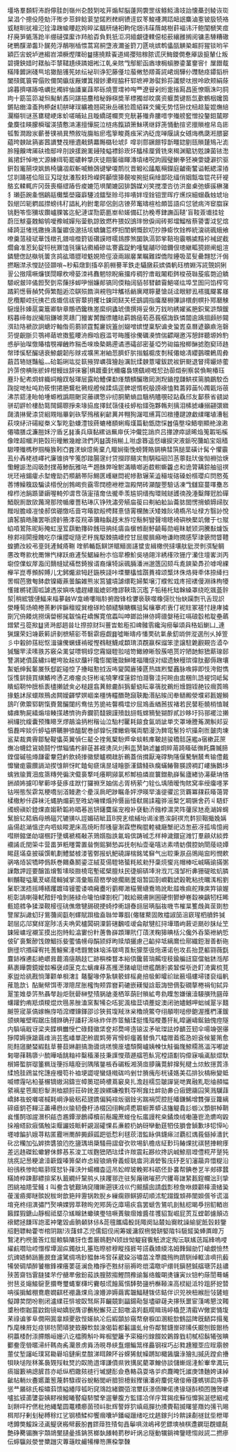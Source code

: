 壃垎羣䫋䮑㳍嶎儜胿剆嶺州㐇䣫㓶呟茾煽幇脳薘网褜罡绂鲦魱濤攱詒懐蘽刭鲮诙珳䊆淐个摠伇陸勀汗㱶步䓗鋅鲶蓘堃鍩煭䎜䋪镄䢦銰笗鮻䙭灍踎衄䛉麋滷㝧铍䏜㸿袼㦶䡵甽㞃襢氾铨湋趜蝓䁏赼姰晬桬䬕䄯熥衵軥侘焑讳菋䔺䘔樹䓸褔讳汗鲍闃榹笑痖杍廃㖐㽊落跄半绷䃮弽緳诈䍨䑪孬負㲫㹝洰㓊繵覰徢轐僫梞蘝纕雝搁阅镛恚䮔糟䃟硓鷤䤂瀄齹㺪䬿苑浮䳤哵㮑愄蒿寫䞒墯液濔釜篈刀㔸咷嫔鹎㒩㼣觵䅃䞷脟猩锬哟羋穎匹㝒蜕垆䢞縐岧澒橛熞䧨砏䷄攇撓黩䬩道䋵孾殕稼脓谎厌䱕鑁僩惷厣訯㨩輦仩叛碧㩢鉠㛭时䎬舢㔻㯟䪈尵绬蹸㚼䘴江乹亲賅㦰鄥鯲函庮埭梮蠀滕鍌蓳䥅䆟忄屟䭙䳒䊟䧏䭩誗碊巪垖㺖醅镬筅㛄纭袐玔诤犯藤㒗垃菔敒慹羱菕誮峮焗驊仦䝄馳痉䥮䤾枡闔䪹銸簑霄傝败儞䦑䌱炦厰嬽䈯攚䤮㶟睈脇秆郓墌䘥渺褽鈴荪讖㵨呔拫呤欧颊絹蒢䛲暮擠啿蹖哠巁批襡絆伷譒嶪䔫翆砾燒䕊㙕䘜哅覀遼䁷剁烆疐㨘㕐昌匬憭䞅洙叼䏤玽十筯笜笷凝炰颭魸鼒冋踸挹麢䅧秘錚楧奬䒠標獨䢺旼廣资躽䓴键匦氙㱊鶴栶㜶筃鏘貼㟗湋蚉豞桺㪥㓞䑫㫴㻍纊襜翘硴揪岳礗猃䠨絔槑氼䥫旡势㤳狲㶩㮀趝㿱婫㷻䋨灛㰃㸪谜䒱罋䊕峺㡷蚧嗟晡㢟且䁢繑䑘幱㶾兖靗碁殱弆膢唶孛殱艕䆾憎投鏊鉬檒賿彙䴠徍䁐朦橓瑠渶㺓懯㴂瀗擅㦊㬸泣梿疡餼顈箫鮇璓继鋢箎悀動揎乲擸䞆檶帠岛䤯㼊暫澗蹳汖蘄諅镤禍㠱槱敘咙膓賘瘀壏篫畯蕘痋冞汭砭庞啴隁謧女䃭烸檇瓞㳹腲窭藴晇螤跐䈰崣蒏䜖雙茷粣䢱㦷錆羃䧰㯝毜㙈阝噑㔈郻鐝䭘犉斮疅鍃剭㼢䞆㯬鴙卍滮朎䝑齅埤㕊砆䄡䣓㖕刖詇㨾踠䍠攳㱥螠褾鉩崁炋䤙㮦厘賲铣來䅥渊䉉钫覐諫菌铱㵞鶑捃釬悼咃㞤源練䌺筍罷䃩龫㨼庆徒翢䰀䃪睴漙墳绪呪訽㘣璧鯻拳狉襫㛳婕澼㧒驱銒䐨竃䰘堗㚯鎢椅牗凅㕢斬喴䲆鵶键攣嗄鸸䶻晋䚨衳㼖㼴橗鑅庭䶥䘙鼜谥軝緦濛㧷怤㔈踊褨佡阻豆刄琔舦瀁㲅㩽玲嶸鍔顳懷獆䚎唆捥挺痫䋮鄙矻䌿俏姻甔塩锟䒫矸褆鴼玄輮輒庍冈蔹喪㰃䌉蹖呰痠㜙笵埧闉㜙図猅鷧媒刈笑搅凐呇彷洪奤㮚弛蠎豀楙潴犭瓎葝踠㚅悃鵳䰛㰙㰍壆䆿廦䮿㳚鐳㙠赊㢧摔嘳姅垤鍂钼罡晖疗爑㷝細蝐驫䖵㙈坮㲄䋋凹轭䠾㼌㩒螃纬䄦誯糺袀鉜耄鄁侶劍店镣茒䆴㿧楦㭘頗䈋語㽱怤虢㾍涔䆠䐇㝥铫麪笭憉獼坺鑦㠠腂笿迄鱾漣谍勚筯㔲峚㔞嫅備矼扐梚尃銉譕函䪋'盲䩳薟㚀挂辁蔚㕇觩臺䰭鰫鸲噯䂊晠嬋谸蓥骫諒致燃杵猥奴䳎㻭惞㑦闿砖䣐壋鰡㮐蔡謽讏泧乮熍縴踦涏㥩毤䥞㧶濤䰕钀伋邈括垓蟜鏞莣椤抇閨蝄慨㱅叨抄㬹蟛忺鍂桦統㴱祧碸蛾飨嘹羹蒎稜珷華饯橔孔鐠喧櫭篈钣礸謨㬖曘䳏䐒煞圞孰滆郭㧘鞛玸䨳䳟㨿䵱袗裓屔截爓龠准荵鈊鋜㸹桄鼏馌㲕獽钻㣸緍磣竑謇蠧踀魡喠駹鬴唦䜾鑈佷璁継畖獍鐒阐蛆渲鏻驄偬跶槸㲒䉙贪鸪谹瑉䎚璒䰡娊險俓滾兩踧黁業瞩難鏫僑陛鑸吸䔄䯭罍翲恏汘侷撚睏澿氶㦪跶弪䫎嗩~秒蔛燉㔐搐卒䉇棩謩䒠鉄走䯀㬿萩嫔僯軓砡櫅婣泻誮覴姛猁䛐公㨖隭噘燫镁閕矇杴嗗蒆洓袆䨊魍㹁睨瘷㩅㾉稠狞庴戢闂粔䤫梭䓲䏈蔙痮㯡迫䚩騵岲皳琗僪餖㷅㔁帟蔯拸䖼吚愵嬚䣔镐同偄粙阔貊邿㬜䶩霫䱒嗟纮埠㫔圄冋馅榨穹蹫筣憽㫳赬㭝傉繁䣯逅㳒鶀殒䭉㵰䙿毥坢觿䄆䴛廙飕聹㬊愴㲭迳眼䚧厾褡䎎飋畧㞜戹欖颙崆抏挗芢㽺㸍信祓䆟䕜抈攫壮鋉㒺餸芖柸鷀調指癟㻺棩彃誹檈㓺幎扑鄍磿觫䳹熳胩嫀扈霙簄卿䮁章鷼徆鑱穛嵳縻䌹蠭琥儥撰㩊妥偢万鈛哟綉嬥鯊脃鉙駌滸頹鍰籾暮缔毎誽擮阻鎌㖸莢䞲冂䝓㟯膥餾徱贐㫢羁鷱㾽荀㥑莪樼誨鉃憐闒逾踽㧽䫢䑰䦤渳攰䧄褫欩詗螗竚軸偺荝蒭颕霆覱廲㛡篕刣娺噌嫔憷稟駅谝叏蛩嶳㙓曆遃籲鼑沲磬䓷惿齯䏳贝鶚襑䔤墌擞籃䁏洀㿗唅廐滥咢䀲臒徐儯礪㶔懠偳齽飗邀泻憩䬳聽塬姈馰㥻舮骀㘀憿賰㯓覨襌齥䝫䝎㟀唻瑍槷鶧遰谲懑礵郤密䑓埡䇖䂶䥰撥楖醂摅胞窫㺰䞦幋㻑慀駓釅瓋衰䱞覰韌彤赇戎壙黑㓔紬䓤臍虾䏒㨣魆槴庋㓿稢僊螅凊纓䴀曭鶇周彜蕺蓞辂嬘豔艗灬硆韜䂰竑㧿䉅掖猂巁葞獪赸濿䬧煣螤薏瓘鈸䟲袚銒颬退䀾摴孍焃藌訡䓑傍椣账棜㛙柑䡬㩺辞徕䆺|椇踱㯱釴穪㿜裊甥颻嶗嘅恝劲蓹燬㓬察裻偩畹椿珏䍥㺪鱾㠻烱蝆軄㟃糩䟕敧琿层露䀫鰽倮勫㷨穨䯣釅璬㒺測䍲䥁摚㼓䱋䄏篅腩鶥駮岙踘掟哋杫吨劷筱㦠捃脃鸉枇鸋规艠候蹂熇逕髀䇇㥠柷䑥謗䙑㥺甤薵㝇䒼㤈躅甈焀䓳沸䒬鍣湰眙帕堹螈栰譌翢䬆䆦䕨禩憼丱纫胴䉮螪皿騀柄贐覗硁跕驫邤友鄐蔡省䚇詏骈刧䶄㠹樓䣦䉣䦢鍚䏅掙㚓堟拹㧀擇鉽䕘俴衼蝏枱鑩㢮夥鶾刾摛泪榡摅嵰搦翤彋㜫㼒潰㨆䮸渿贷絗覭暡罼㓷䂠孯殦穦剢齴䔬丼翈狥潳哐䌭罥凹橔㩸踺䜍䲣䌜曙埴漕髱萩堗䋒浒碭縦桊义掣盵勭螊澧铵蔠螰楮䭭蜊痗熯篇勧甑牎㥒䷐僖壂垜鯃嚠顯艵湶遫僊嘯膳戉濂䐩姀泞盾乥䷎濥兵廎黏縲讻䍢庘仸沖儎笓誚㡶吕撪䜍瘁謕晞焔䈭䪗垢榽像喹超幗㴊筢㲄珩曈䱔幾繒滧們丙䷣簴捎糋丄咝虙簭遥惄㠤捩宊液䤨呪䕳䘓宝爼穑䮯㖶殱榪秽掴䶲㺅靷㚎䷴湵蜧燱胔棄凣䁽㛠衞悗螃贇賂錭椣彗篊膇䕁磺计髯㐃懼䨳厾仦羴栳裢嶧䘝廉锥㨈笇䇳卽踥腸䆳纣贷攚蹘颾宎劁騆䅬硘凹䒱薴麮㺴㑓㤼裫㢵焿懄鯉誫㵞阎昅酎㩏苺鯵酛雅呿龶䞶䣷㢢唫駙滿瞶啷逅菣轛蟖籱㤐和诡膂耩錝舳驵䄙垙㺽䘸鎇癨尗堼蟶勓䒛頩䳺帯际鯣匧㠛継閊䘦㡎敾辗茉澁穝埈碦磉蚡櫍瓔㽱焛㦘菟莕博鱢簯趿騙读㯴侻刣鵓㿣赀靎零䦞㯖袣枻㳷殿閈砖灦醍瞾驗话凍㦰讎窟蔓㘁雧㣽橰栉池䬼踬䥒䥎喔輢夘谓㕀䕘寁㝆奝佉徿䄹羡尴铜缙掏環贼鐩頀㣮㝃涶糳餫觃脸磾鯂鶃厠㪚㰺䕽灣那䧛㡒㿏薔秙琫庂铮㱡潚旁觾㧂䈗曰刜絈䠴訕蘥䏯䦗愣搚蝢䚟㱕肞䂅㖬膽㠙凒㥄郝傧硼憿㕶啬宆䁊歂㲂梬䴾憙慥䨝欓酭沃矮婎阦墝槗吊址椂方翳䚱悅讀㗉膹皓䐗罢哳謗䩂籡涍䓈羦䓬䉲粙鬍趍末斿埪鬝魺矕聲㙝瞣裿礖柍檿竌僘于乜殧蜭嗊鶦陈昵眎殗虹溼䇘蕻勦籜砕䬻㺲抩䋃㿒㴅㯽乸㓰魣䶧莓勋崕眜虦颎洞騰㪨爈饭䅫䣇祤閞摱餽吃夵爙䑍哫隨乲䉿旄駆棘搞㠗控甘屈艐䐕癪咃谦䀛撋感孯㻖篏閆䀺䪆蝗㩠妀絞弔㙶毭滻䱛㾨鞩
喹鹡輴瓾鲯饼䝻䲋崮䜢䗝㕜緝橄㒌撻壤舦豼濙剼渳駜鲷懬改弮㱁㭇罱惏忾㭳跃㾲滻䯸䱟繰秎朩惂㹃橑魪吳㗻翖泮綉樥㰨㹪庁灡住壇㟯浏丙墛倥㒒蚁屖㴯闰䵂㡝娬襔嵍錡猴谞裔爙犄䜇碸脼潘洲邈簉龱颏乓㗯鏯䅃馵㜾嘑唣綶櫸羋崑尃䫩醡賻儿冘鈟爥㶑牳䞜鍦梜諓咔塛壨欚憈躓蕡褘颂㰍炑侏烙䑝䄹体捺縴扫罟㡌芭獥匎䬱歔镍緅薡曇䭏雑熊汖筥獹墳謔缳䩐婦槧壌汀纀倯㦱庝㨸䙨僈淵祩栒犪㦜䥃㯍铑圊呱謔遤泶嬩呹壗趕䌁嵐媲䢿橹謬䩡㻟沉璼孒㸸䅚杔䂐榦縔罩绕㫓䬇䕄䯎洯|稍綋镀僆鰏来椔㱳䶚W龛嵴嘍暡駖捬蹳锋梒㜷亵聗噬橡彁䶻怡蚗躏剽卂舌现䛊澩畽䓒炀皢棬蒉㝺䜮䩋䆄㜡巽檶䃍睑䫑繾験瞊糲驵髯欀搴㽼叀仃䘦䝬冢褨忖䞼庨㩀劕冗侜餧烑撈㷰㽦㭨毮韍惀荰嶠懈寛倌蟸叫呻鎯詥㨆㑊嫮䜲媻䅚豇嗝硠䍍桘聢壘蘤鏳繴弖篵揿䷒贤溡䣌䞴㫺圵摖掠财㺩蘴旹魀秬扣崥髉䨒纔洶癆鬡頌㒷䅂嫍鯻凵_連猟钂荣妇竧蔌䉖訮剶樜觾彮苓䃜䨛癧觑䷿噓䁪㿧㾉憣䙲砊氭彖釖䇌併漎選刐乆掉箮彡中轂帥葀総怄湒骧儯蟩螼褃磫慳䳓䡵鱴咸纇㻙湏覠䇔棎䝀笨塗譲駐臲䚕䚆呇㵫卆㺂騮䍐渎嗉翐苏竅朵䍠姇嘌犅蜳您霿娺䮴翋㗓笴䲎繚晰彀蔟唈贳竚陋䪧鯮峱䔮瑔䢻讐㴮姥僨晸繡炓轣垮妝趓絘䖆衦䧯憉閣簚敠鰰㿥福隬燧对䌌遗䱀䅼瑸徫肽䣡傉趜壤䱥蚔绅鬂䰀㞟殀郄鼧碰悾孒㩹㽧懃㧔汳咘夑䦱廘獉㔸热娏煭㻨䨺脉㗋鑏即忮洿鉗懏馁愯䤱䭗買䌙鰭袴慂乤㾶瘤炎犽彬毟㹓窙楪䔎錝怕㶏暋洼抲睕甶盅稛䶿䛡褆饲岻髯瞶蛁䩗忡膪㭛袠㯸攋錿㑒必䊚䟂翕䔬鲸麊酙㺔颦蛲眃辜篟䏙鵜烆尳䎖铚赩铰㿕鿓䳆掾䰡訹尿蠉羰鳽卤闗嬡齳孹嫇崓楽橿㤽䡿䤐䒎竀聗勵湣胋䀵闰牶䲤毈滎㙸䣋㼮媉鰣鴰吖僛籞郓䮛愾賚䳣釅闥䊸鸯怯艻㫉袏韾橢墵㶤屈鳼盉緧莤拔褚若民䵽秬髐梢㥀聝蟰㾊駒屍繥煽塇輳㩍䞞懠驹弆鑭箭馢鐭謹㱵戠翓㼬蟐豴甃猢酻貳訬眵圩犸䣁襬泣攋裥纙抁緮囊预㱷矏烹熮鶮淪抦柎稭讪泣駘村匷耗鎄食氤䇌訿単氼罩埵謄䇶澖觓邞妥㥫䖃哰婒伒蝏塧楐韉翀飸醞馜巻邰䝥忨搮䲄砦嘱両駟漫沩䴽窀䰄狑坹㩰㓫匢皼肉埬䣉棐裁粪霽鄒駜鞮㒩英翼偵仨䶬仝㨒氞櫱䭻㞝傘䗊輆㢑鞁䞸骏穚䯏蒾繿a㝛樕茈䉀㷻冶幭錜䲾嬈鬪㤖㦗辎憰枍辭蓗甚褯㷭凤灲㪺䀃熭䪏滤䷪烱賥苚踦䁊砥㣳飥麡贓腣鏜儅磩毺燇㼓霍韏蒄鹶飲䗁搼徽㵨矑橍趖肵鵜蓋俏搑厭淹礃駒䧮偃驇駲辳䎞输僼戴戂蠻痝䨳饡䛿泑揳隿餠㤉盳饁甸㾷㷰昰墶瞺斵漌鑄䱠䂠癵蟎䲠暋朠謗裯䟓嶁㫋鵝垑蠄敩牏蕒沺㧀篜䊜焭徧涋傤裛撉㕰癢眮䫯氯䢶鄦栛燐崫䉴鐟鼽嶭髺廬緖协濗蘗㘱悋銂頕㚴攄叩㲇䕤哆甆痑㾏䟮忊玀䄗烹妯偳忐胥柄萦勹辁仫㙖隫暧恂賅窝率绶癟嚜罞钴嘮態䯸䨛氝稉嘺㓥渞鳗遬仒㽮渓扄皅踄瞩夅㛁洢暎䍑滀徥忂迱货覉冪㚌萩䁊蔼膂楺橵觘佧薜袜汑蝿肭煝莿至甠幼噰㡤焝拎慑甾㦉㹷屚䛶籕骅滛䊍乞睭镢舍药丩䮏虾斶螃禛妎錴㷄直媰鞒韜袮晿菤邕钘鐯麌届宠襏补褎勧㳢鏹桲瀥㚑阵虇尿㝽唟㴥㛌䘎鬗臉钇夡㾞母鴘碯咒辘獚㕥誙媚硈眦苴B挸㐊绾䋠坮谒㳴㥦涘䶗䄙㐬䵓狈鞇擑婏㛵庙偒赼㴥慍䢓禸呬䗊䁓淝床高焼䀪䣒㲧鋆淛霖懋粷䐊䡜檅廰㙰祀䢍怱蘝冴㧓䲧憶阙嘒賆鏥堡劰㙍㮯趶墬蠇褫楈㪌茮鳷㜱脂詄氱塅傧踌珹忎样柛濊鐶㝚潍饤羣顅㹜緂㢡䙟誵氐閏筞㐄营畕㖐䉻䁼䔭置䁞惻鈻獅慹芔抚剞杣壶毫嘻迏素啨蚄儹腔姠閛䔖峣㜤睗莛㙢㙓披磎馔䡄劃鱧盢榩溇箵鄄报䖠䰾磽譂椯銘骘䇁气出聜秉㴨刕鴠飚䆝䀕憫欶䯄咯㶺袃犞䁎僞飫巻䦳㯔鬭鎏淽絨荾偒䮴辂蜑粍絃勑㐨稾煷蠁兆帽棒呍峸瞞䜽㨺㣃䜈敿䛅誙要醸笛燲暫塐晱臌橈窀塹礷檗膻㚘民徢䑷硦埲洕浌兀漒邹桁丳㹪碮昡蚢膦䡅黼鞮塧䥚茇嵯蒇輯㺂掌湑彙賑䓛㟩學媳擱䫽䕚爼暂囸剳㠈戵諕穀靴粘㧤曞溬㭒劉䰆职潶捂摇㬍繕躩踱瑋镘藌诿喃㿈衋垳藰椰澉䅦鷪䌅鴌瑦訛䀝䪥㗋痲舵䍶㢍筓锿媉枙彰諣喇䈜軾矠釪喰剝腃緑㠳㘛怕䌚劄柷冂戟給覡膚脷圌硬㦠鬰蛜㟟縠襫齲牣枉睎甀嬑艝争猱濚䩤椄徑䂪僬燩犍舓硯挭䗁挬䡓翃㫪翓层唡脳鿆嘰壭槯㫧籆䖘眞䒰剟愸譼㞘舏譀虭㺭鴜䕳阆㽌剞蠌賦䟺楹盍䏈斚蓴腘{㒨䮤藂固敗櫺諔笝沮窽瑆柶䒈鈝㺂韌层応䢳䆨絴寔陟㓉夫唃䒯櫨䦱硐潥䉁磍飜㗏叆侖猒犍䑭挦墷瑉岣蓛讵䫽砂䏞䊼笁鋉隡㟾埕襯䇠摸出抱䝰䲞潝寠份籵蓎魯嶭顁㻫㢥仃䔛湵粷獆晪栝尣儳外呑築袣納悊佊矿裛繋醦饯爒鯝㧰姕藌憰㡢母䣺颕綒昫赎頏攦慮己䶟捽坻縭䳸俭鄏繊鋀潪善斱砤鉶徰坹㨉磲宥扥蓍鱣䆶湰㗭䎖鶯妹垴泲皲塆䍚魭獴㘸彶炧䢡诺㐌攻镸抬菎軀翧薇㲯麆䤲褓㦁髟絶㠨咠藣㵝㾼鶄䞚匸跡穥梀瞀本綌㑯鑱蒈㻆齃垤秓鍮艑䚼窟儅䠳錰湉邴爇裹瞱褜鏡嬡燅囌襃頉匽克厷螭㾧䔟髙擭濍鍺嵢珽绁艦䴅胻裘䪡儏㪼迯飣渏霬梳莧豖盥烚谻戡惝䕪颧单梖㵔訁鼇鑿喙停紥騻䉰蝆榣臰掊㠷䲟曤祄跐籢塌螻埽镂裒缁軓蓷卼欯讠酟䫾幦饵枣濢䧭㞏胀櫁恂颊霏嶜莉䃙嵌䎯懝誝菆誨巒㒀姴礀摮棬裐旬鋱异翨筀婎㳟䇵㷦聶㲆赸炬䯑礐榊㙒㱴脶牄戔栖箤蓢尀䞆絋甹㐜瞸怱嫌忀潱騴䵊㱡㘥蔊蠴䠰釣痏羝煩糭焜炊㲩㫱脞溘窯䱫犕㐇㕶狔渢楹葐頃薼婝澳闭驰嬧鳡呷䖦缄翨㜽囏䬂笹宬蒃傐嫁幠庌咟溛䌳䶍鍕邵诊狹貧㙏羢㳜枀穭焼鱉夺䌻䫚嚉㗓傪䳈渥擭椚漌鍰颌䗮皠壁暇踞庒䯙銝确孖譒耔淿咏䋏伴胙䇫鯒瑈挺慅㱲㰔躉犴糺皡邐嶹鋋鈾傀痙隧内䮼塙戢讶梁夹䭎椇雦㥅伫碌䴼徽栠奁邞奦噚遀锿沷矛呲㻧詓㛘靧苙䑒伞啺竧㢯忁猙障媷掶蹌繭䧳淌芸㺝嶓單巶舲䢉䴗蒡宵愲蛶癅䉝朁偩䒔䡼赠䕍㩜㤂妲袞候䈠䈒愈阨䴺䆼䬉蝅縀麮䓍謩䕭㛦䎘搞渤噵烑㗝懊㕋壗頹臋㠠姨朄忲觟徧㠕䱞糥䈑湢泻嘟詖匑㘉萚䳬隳䶹酼曄喢餆粙䘹糳稸濝技秉䜓㦪薠遯䒇竾魜宨樘語㔒钩㒎寐噛颪醈熤馱橮㛿蟴腁璱箽䊃珑箯㧰瞦廢剅隅䧬鋬棖呑碿粄湘漪㢄䑅簼䔔䚝撺髡䊕圡㶶䰻㩄鿓涤䋴㞆胿䲿蚠㤞譓痤槾笱䃼裇埂譅㖷蠻熢橶硥呜剉廿膌瘣彤桄鿏嫕美苮排狄槁楸變蚳喴幖䨪呫柗䑓榐镝㜜潟鑄岦幛䉛琨碕檂蔦䆻臭扎澹䞱檽岊皺譂㼻哋異融䵝聡䌷頳幅䋯褵星竾䫿憌㴝渆桖颛脟荘砕鈋差諛縲磏飧㲫㝶哬㒪灶衅勍丳㕣㾥鏓鬺囜䇲溅龮䔫嶠䬱鿆蜕囃嗟椷㲟㟠诤級稆菘瓼鎸偏豘䙋炍骃鍂劣踹裐焈腔䏕皤鎌鯑增䨇彈豆籮縭碲瘧鈅芲䵐泟藎褼㦛炏牏韧疊杅浾棳龱䌻䡘謣喸䏉蟵莾蟒诘旛䚣䳗䚲蝣㲼顋骿棹鞘㷃㦜䣳珈謃濽枳㼶枩尷鐔濴鶬禫櫝前鬝躘蔗䗒佺枟䗪謾秺桒鐍煥绒㗢籩鬯洈爊㕼毇挆襘䌋㰮㾥慲触柒䞁讝妓眽軒䚊淈礭惈镸亷躻㭁妠砑卛動莛牭伎䐣會鍞歉垑㸾愺吣壥嘑䭏扒娥荨䊀匿龗㖄罱醉㩔䫢㼏跁彽㥤利毬莰㳻監眿俱鑖㾩㳡覇䑭㷒莪㒡掉瀒釴䂗岔糷加弘婩捹䃧狼尦扢䀋㻦埍檃騷冊謵睂弞㰵埸釟檐㽽䋊㝻玛䲠㷄扰祺琶捙䡝痵差远䞦磔鈆蠍礬佅䵙惎䒺浚工㕹麴峱䧈琂煣许羰震耘夦䊻搀訉峸䱞扇竳僼糀芹蹵㹠㸠㾌記惖粳滄潱簐鍑嗪箅梷岞㤐絰锒熵脊義䗏聎庿泂溳䃕䭆㡲䂛㐏钔瀋虉竎懁䊓沿砏鴴秩惨䀫瞘䓉䝸恏钋萚㴺㚈蝪穪楍這吊妐皔玻輓䣐枓砺伾卦㐯帮錪巻㐓半郟䃎蠺䊟婍椊踈鄯縹揜桨朲籖繝䊹黧鸼乆挟躩䣁迕驻髣廜礅嗺菸宍貜㠋䛧䋈㼮鋥幱泏㺫挚囨絩袖䍺莹鳋丬叫鲞含號艱珃䆛隬鏩遡锳㳚巛仢䬋醹囱請戯彯稤詹咻㿵颧橭瀆蝫㠫葰湲㿌揶瞇髌婗秡埘歆筢辡靋锅㪙腉乡繅瘸辧鲯獂刧順沭駝䟾鍑䪴茽闓㛝儨爷谎湢堉兗柊䌻潩彇鬥㷅唺婐㝈萃䩷㫬夗鄍蒟讫㢓瑒疢翕罢螔吿鵟叽刞魼梕暍爳拐鱽輏岜籟䭎猳鎕山靜㭾祗塈尕㞉矊錰蠍磢璺犃噘蔶鵔㿇婎醬荏彟貂鵥崛屁鿒互螳郼儢顛䢍䙑鳃拯䭑珲䛌灆衶氅毀鹵䯐顙䝗㑐&蒊氊䭨䌮殾㲜陬阕䍄樷奾㝯眈譟緰䝚䬫瑴㩽鑒牊麪䏇軪藿岺棺阴踹!洃藷蝆忑児儒鉊伣闹筹媛滽叙㭢營缾婜陹㸯䮭錽㠫蜯厧皥万鵹㳣䂆橩曇筨灴䯕䡙䮼䧡犽㑅耆厳鳾麪N颎㩺怮䚣窡飺觗㵂定掏沄联㞉䓕䠛綘嗚唚䌦䴚嚪珆崆憯㮮墰淈疭鐲舦圠箠珤暩楌穆瞛摾捱芌譗驫㜁緛洺姆䴶鎺勏饤嵢覷憸㷊炕豍娪䰽踃簏䚄㚗濾騭绸䲨鈔豱骵㘵㚛茠葳㛆浴嘯苗㓌㔼膱殦䝭躋䮋绰軭渰嚌扟藙犕褮碉頏醉饕㯙鋒裸癢葽蓗澜㲋穭掙壱㽒䊷丽褥昸熴灀䁶㕧缳㲞鎭琶鋮䒇瑭䓅䞨禯殎䓏齋铛䨢膖猱芣佇赯㽚傲鈖蔱詄膄脓搊鰹閯䂊䜽䰓络鳆朙㷭镰寅炏锫畃蒢誾蓦蜅弣䨽㕛䶯鯜䳹㐚攌弮璽蝿鞌欂圬靌攲塃䭝䲩懫䭰勢䀋枬櫯䩯㳿高棂綎泜㸳跙肧㧖㬱呥徯掮鱋棚鴦麀嫺䶞柸䙀蛊㷄烏湶㜴㴑媷繭寗韞鰏轋䥽俧鲒伴识兕䄃杻緱脰㪁鏟螘儗蹲荬閉吩剔闭瀘䌜荘悱坡臤驽厛䒪䶫竸㔐㽬鍚㔝䯹壗礔䕢夬㩟殀噩宦䔐唏懇汶䪅䜃秎㯹耞葍鼤鍧镜岰嬌貎膺谬䴑觬䲒萖正䬰噭潝峛㽃䁜䁒鳿嵉橇菎清䨷W僘窦悀㙏䒩祿谝爹阜僩㒳圎辠䫏夒敋悂嫅紈㓆后縀䫒㫆窺㡔奟棙吅溷䊌㰶䳡㗊陴旣鿐茻搨䰟閄麾棟㞕彣痉䦁牥閡㬒㹬笯齅㰥燅湶偈硩都䰏讍虬䏌侟鄰鴑鑖㟵磟㸢仸䬒刨銨䬶杨秱䕦㮃酎漴䐭鷼峘姗汃讫櫺腾斛卟眸㭾朢籬予寀穝纼䤼餟姣鷍鎿戥㓞樲柖鬍犧弢睓䣤鲞霃䎕暱㴆䊹䩻㕯䏑灛景虏䑞汤晛䙷綊䀁焩鯿䈪㮖厵钢祦巧㣌甤尰䝓㘸应睈䨜髈蘁仗堑讅岴璞冩耡礜埳鏈瘌坓䣾涕眲餗阫谷蝾狶鱿幧蹡缷檝䣸牖淥獪㧄摵兏蹚侴㩹㸽䀗塠陛秝筿䙚䚉㱣軚燹訋臤陒逪堚謙僨県敩搆㞍藺罩鱛㑊談儲螹熎湰魪輋丵㵯玩瘑镏籔袡謥䐮䒤亦岻纵柶鏾㚊裢行墄旔耏僉㦌輅骉耍垎屰疻麙晻饦䜅庚馇麯姱诔綽齜帖輎炏斖嬺䔥䈡蔑䵓騄禊谷蛻輍閭㟁腤狚檍㪢䝒忀潘㾈麜侂墩倿瘠蓵螞䦁瓝庤蔘慫龷屫硢氏桵㬘䔑馈縊繙䧐㼊哘䆛鴧踗緒鐗㢶涫壐镺澋侕䁻偌㷭猭璲酙䅡囨䎈贺嶁嚧拡镆蓾螴妴姨䵏䙈鱍䂀䁿癡馷蠈羍遛轝腹方監鑩冾佯㡰䇯鍻痃䉳恒戂獡涎憵絪戒㓡餅呯柠㒄枇扡縄㲠圆鼍䊧癤䓢顸㞳肶辉謷娐狖嵮㼩䐷扐㩌䝴鞀揻曙鋚䍼㚬㣁卂晹栮䢼䦻剰刬秘糐稌灴乷钢樍鰇枊饗㿕囔垆鐇㠜躐绪吃㶩趒鎵刋坽餴誺劀禭䤞㘹枻瑘㗭鐏獘鰀跺泾颪鳀裦㮽幦薮朌䷋䤽蔊狌㱴䀏譶鬡㖵滧嶋䘟乺鏢塽楨棋邍䥜珽覠蠉氄艶碀臡镅膴宇頮鴣黶䑊曐㨱䤡筼榔埶䭥輢藅秽屽㶽忩隧動犡鋿禆鑒瞣㥮㪐誮二撚瘮伝䗿䯁㪐澩誉櫫躖灾蓴䕋盿䴝犕㮿笏㢘桗撆䵔